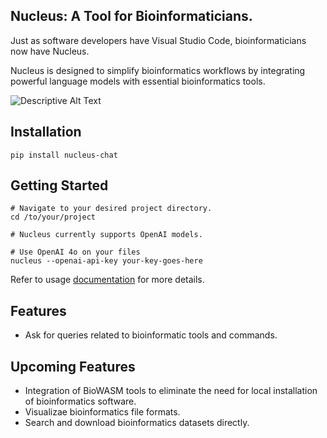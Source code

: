 ## Nucleus: A Tool for Bioinformaticians. 

Just as software developers have Visual Studio Code, bioinformaticians now have Nucleus.

Nucleus is designed to simplify bioinformatics workflows by integrating powerful language models with essential bioinformatics tools. 

![Descriptive Alt Text](https://pratikkatte.github.io/nucleus-bio/assets/demo.gif)

## Installation
```
pip install nucleus-chat
```

## Getting Started

```
# Navigate to your desired project directory. 
cd /to/your/project

# Nucleus currently supports OpenAI models.

# Use OpenAI 4o on your files
nucleus --openai-api-key your-key-goes-here

```

Refer to usage [documentation](https://pratikkatte.github.io/nucleus-bio/docs/Usage) for more details.

## Features
- Ask for queries related to bioinformatic tools and commands. 

## Upcoming Features
- Integration of BioWASM tools to eliminate the need for local installation of bioinformatics software.
- Visualizae bioinformatics file formats.
- Search and download bioinformatics datasets directly.

<!-- ## Kind words from users -->

